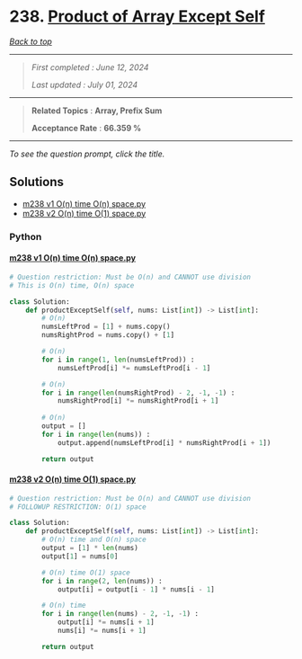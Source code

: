 # 238. [Product of Array Except Self](<https://leetcode.com/problems/product-of-array-except-self>)

*[Back to top](<../README.md>)*

------

> *First completed : June 12, 2024*
>
> *Last updated : July 01, 2024*


------

> **Related Topics** : **Array, Prefix Sum**
>
> **Acceptance Rate** : **66.359 %**


------

*To see the question prompt, click the title.*

## Solutions

- [m238 v1 O(n) time O(n) space.py](<../my-submissions/m238 v1 O(n) time O(n) space.py>)
- [m238 v2 O(n) time O(1) space.py](<../my-submissions/m238 v2 O(n) time O(1) space.py>)
### Python
#### [m238 v1 O(n) time O(n) space.py](<../my-submissions/m238 v1 O(n) time O(n) space.py>)
```Python
# Question restriction: Must be O(n) and CANNOT use division
# This is O(n) time, O(n) space

class Solution:
    def productExceptSelf(self, nums: List[int]) -> List[int]:
        # O(n)
        numsLeftProd = [1] + nums.copy()
        numsRightProd = nums.copy() + [1]

        # O(n)
        for i in range(1, len(numsLeftProd)) :
            numsLeftProd[i] *= numsLeftProd[i - 1]

        # O(n)
        for i in range(len(numsRightProd) - 2, -1, -1) : 
            numsRightProd[i] *= numsRightProd[i + 1]
        
        # O(n)
        output = []
        for i in range(len(nums)) :
            output.append(numsLeftProd[i] * numsRightProd[i + 1])

        return output
```

#### [m238 v2 O(n) time O(1) space.py](<../my-submissions/m238 v2 O(n) time O(1) space.py>)
```Python
# Question restriction: Must be O(n) and CANNOT use division
# FOLLOWUP RESTRICTION: O(1) space

class Solution:
    def productExceptSelf(self, nums: List[int]) -> List[int]:
        # O(n) time and O(n) space
        output = [1] * len(nums)
        output[1] = nums[0]

        # O(n) time O(1) space
        for i in range(2, len(nums)) :
            output[i] = output[i - 1] * nums[i - 1]

        # O(n) time
        for i in range(len(nums) - 2, -1, -1) :
            output[i] *= nums[i + 1]
            nums[i] *= nums[i + 1]

        return output
```

